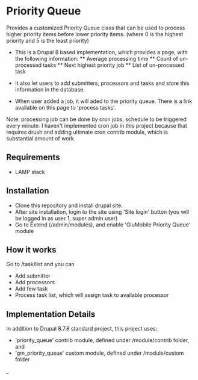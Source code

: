 # Priority Queue
  
Provides a customized Priority Queue class that can be used to process higher priority 
items before lower priority items. (where 0 is the highest priority and 5 is the least priority)
 
 * This is a Drupal 8 based implementation, which provides a page, with the following information:
 ** Average processing time
 ** Count of un-processed tasks
 ** Next highest priority job
 ** List of un-processed task
 
 * It also let users to add submitters, processors and tasks and store this information in the database. 

 * When user added a job, it will aded to the priority queue. There is a link available on this page to 'process tasks'.
 
 Note: processing job can be done by cron jobs, schedule to be triggered every minute. I haven't implemented cron job in this project because that requires drush and adding ultimate cron contrib module, which is substantial amount of work.   

## Requirements 

* LAMP stack

## Installation

 * Clone this repository and install drupal site.
 * After site installation, login to the site using 'Site login' button (you will be logged in as user 1, super admin user)
 * Go to Extend (/admin/modules), and enable 'GluMobile Priority Queue' module

## How it works

 Go to /task/list and you can 
 * Add submitter
 * Add processors
 * Add few task
 * Process task list, which will assign task to available processor
 
 ## Implementation Details
 
  In addition to Drupal 8.7.8 standard project, this project uses:
  * 'priority_queue' contrib module, defined under /module/contrib folder, and
  * 'gm_priority_queue' custom module, defined under /module/custom folder
  
  _